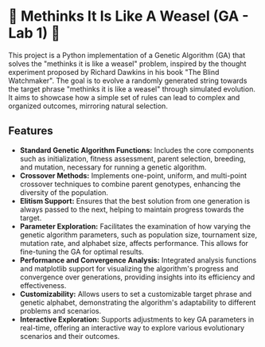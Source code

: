 # 🧬 Methinks It Is Like A Weasel (GA - Lab 1) 🧬

This project is a Python implementation of a Genetic Algorithm (GA) that solves the "methinks it is like a weasel" problem, inspired by the thought experiment proposed by Richard Dawkins in his book "The Blind Watchmaker". The goal is to evolve a randomly generated string towards the target phrase "methinks it is like a weasel" through simulated evolution. It aims to showcase how a simple set of rules can lead to complex and organized outcomes, mirroring natural selection.

## Features

- **Standard Genetic Algorithm Functions:** Includes the core components such as initialization, fitness assessment, parent selection, breeding, and mutation, necessary for running a genetic algorithm.
- **Crossover Methods:** Implements one-point, uniform, and multi-point crossover techniques to combine parent genotypes, enhancing the diversity of the population.
- **Elitism Support:** Ensures that the best solution from one generation is always passed to the next, helping to maintain progress towards the target.
- **Parameter Exploration:** Facilitates the examination of how varying the genetic algorithm parameters, such as population size, tournament size, mutation rate, and alphabet size, affects performance. This allows for fine-tuning the GA for optimal results.
- **Performance and Convergence Analysis:** Integrated analysis functions and matplotlib support for visualizing the algorithm's progress and convergence over generations, providing insights into its efficiency and effectiveness.
- **Customizability:** Allows users to set a customizable target phrase and genetic alphabet, demonstrating the algorithm's adaptability to different problems and scenarios.
- **Interactive Exploration:** Supports adjustments to key GA parameters in real-time, offering an interactive way to explore various evolutionary scenarios and their outcomes.

